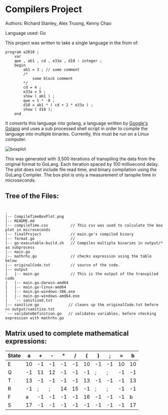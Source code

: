 # Compilers Project
Authors: Richard Stanley, Alex Truong, Kenny Chao

Language used: Go

This project was written to take a single language in the from of:

```
program a2018 ;
    var
    qwe , ab1 , cd , e33a , d18 : integer ;
    begin
        ab1 = 3 ; // some comment
        /*
            some block comment
        */
        cd = 4 ;
        e33a = 5 ;
        show ( ab1 ) ;
        qwe = 1 * -8 ;
        d18 = ab1 * ( cd + 2 * e33a ) ;
        show ( d18 );
    end
```
It converts this language into golang, a language written by [Google's Golang](https://golang.org/) and uses a sub processed shell script in order to compile the language into multiple binaries.  Currently, this must be run on a Linux computer.


![boxplot]()

This was generated with 3,500 iterations of transpiling the data from the original format to GoLang.  Each iteration spaced by 100 millisecond delay.  The plot does not include file read time, and binary compilation using the GoLang Compiler.  The box plot is only a measurement of tanspile time in microseconds.


## Tree of the Files:
```

.
|-- CompileTimeBoxPlot.png
|-- README.md
|-- compileTime.csv          // This csv was used to calculate the box plot in microseconds
|-- finalProject             // main.go's compiled binary
|-- format.go                // 
|-- go-executable-build.sh   // Compiles multiple binaries in output/* as subprocess
|-- main.go
|-- mathrhs.go               // checks expression using the table below
|-- originalCode.txt         // source of the code.
|-- output
|   |-- main.go              // This is the output of the transpiled code
|   |-- main.go-darwin-amd64
|   |-- main.go-linux-amd64
|   |-- main.go-windows-386.exe
|   |-- main.go-windows-amd64.exe
|   `-- sanitized.txt
|-- sanitize.go             // cleans up the originalCode.txt before >> output/sanitize.txt
`-- validateDefinition.go   // validates variables, before checking expression with mathrhs.go

```

## Matrix used to complete mathematical expressions:

| State | a  | +  | -  | *  |  / | (  | )  | ;  | =  | b  |
|-------|----|----|----|----|----|----|----|----|----|----|
|  E    | 10 | -1 | -1 | -1 | -1 | 10 | -1 | -1 | 10 | 10 |
|  Q    | -1 | 11 | 12 | -1 | -1 | -1 | ;  |  ; | -1 | -1 |
|  T    | 13 | -1 | -1 | -1 | -1 | 13 | -1 | -1 | -1 | 13 | 
|  R    | -1 |  ; |  ; | 14 | 15 | -1 |  ; |  ; | -1 | -1 | 
|  F    |  a | -1 | -1 | -1 | -1 | 16 | -1 | -1 | -1 | b  | 
|  S    | 17 | -1 | -1 | -1 | -1 | -1 | -1 | -1 | -1 | 17 |    




